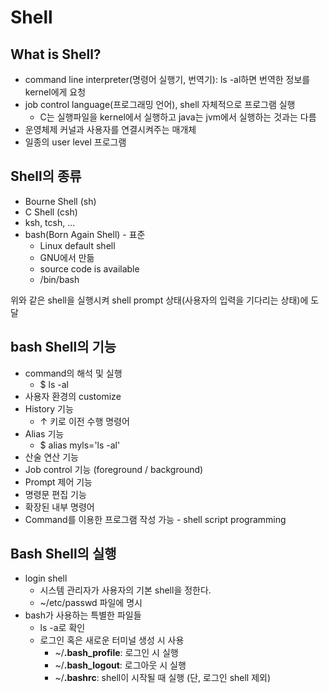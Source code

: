 # Shell

## What is Shell?

- command line interpreter(명령어 실행기, 번역기): ls -al하면 번역한 정보를 kernel에게 요청
- job control language(프로그래밍 언어), shell 자체적으로 프로그램 실행
  - C는 실행파일을 kernel에서 실행하고 java는 jvm에서 실행하는 것과는 다름
- 운영체제 커널과 사용자를 연결시켜주는 매개체
- 일종의 user level 프로그램

## Shell의 종류

- Bourne Shell (sh)
- C Shell (csh)
- ksh, tcsh, ...
- bash(Born Again Shell) - 표준
  - Linux default shell
  - GNU에서 만듦
  - source code is available
  - /bin/bash

위와 같은 shell을 실행시켜 shell prompt 상태(사용자의 입력을 기다리는 상태)에 도달

## bash Shell의 기능

- command의 해석 및 실행
  - $ ls -al
- 사용자 환경의 customize
- History 기능
  - ↑ 키로 이전 수행 명령어
- Alias 기능
  - $ alias myls='ls -al'
- 산술 연산 기능
- Job control 기능 (foreground / background)
- Prompt 제어 기능
- 명령문 편집 기능
- 확장된 내부 명령어
- Command를 이용한 프로그램 작성 가능 - shell script programming



## Bash Shell의 실행

- login shell
  - 시스템 관리자가 사용자의 기본 shell을 정한다.
  - ~/etc/passwd 파일에 명시
- bash가 사용하는 특별한 파일들
  - ls -a로 확인
  - 로그인 혹은 새로운 터미널 생성 시 사용
    - ~/**.bash_profile**: 로그인 시 실행
    - ~/**.bash_logout**: 로그아웃 시 실행
    - ~/**.bashrc**: shell이 시작될 때 실행 (단, 로그인 shell 제외)


